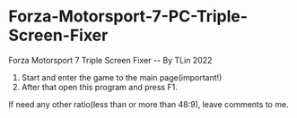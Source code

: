 # Forza-Motorsport-7-PC-Triple-Screen-Fixer
Forza Motorsport 7 Triple Screen Fixer -- By TLin 2022

1. Start and enter the game to the main page(important!)
2. After that open this program and press F1.

If need any other ratio(less than or more than 48:9), leave comments to me.
